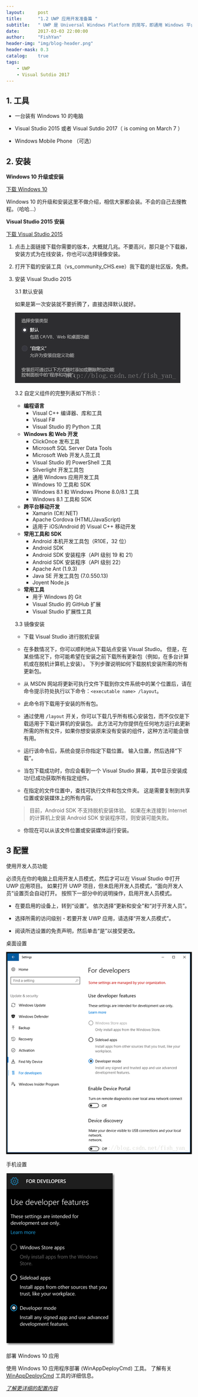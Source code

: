 ```yaml
---
layout:     post
title:      "1.2 UWP 应用开发准备篇 "
subtitle:   " UWP 是 Universal Windows Platform 的简写，即通用 Windows 平台。"
date:       2017-03-03 22:00:00
author:     "FishYan"
header-img: "img/blog-header.png" 
header-mask: 0.3
catalog:    true
tags:
    - UWP
    - Visual Sutdio 2017
---
```


## 1. 工具

- 一台装有 Windows 10 的电脑

- Visual Studio 2015 或者 Visual Sutdio 2017（ is coming on March 7 ）

- Windows Mobile Phone （可选）

## 2. 安装

**Windows 10 升级或安装**
 
[下载 Windows 10 ](https://www.microsoft.com/zh-cn/software-download/windows10ISO)

 Windows 10 的升级和安装这里不做介绍，相信大家都会装。不会的自己去搜教程。（哈哈...）

**Visual Studio 2015 安装**

[下载 Visual Studio 2015 ](https://www.visualstudio.com/downloads/)

1. 点击上面链接下载你需要的版本，大概就几兆。不要高兴，那只是个下载器，安装方式为在线安装，你也可以选择镜像安装。

2. 打开下载的安装工具（vs_community_CHS.exe）我下载的是社区版，免费。

3. 安装 Visual Studio 2015

    3.1 默认安装

    如果是第一次安装就不要折腾了，直接选择默认就好。

    ![安装类型](/img/blog/Development-Prepare/vsinstall.png)

    3.2 自定义组件的完整列表如下所示：

   - **编程语言**
        * Visual C++ 编译器、库和工具
       * Visual F#
       * Visual Studio 的 Python 工具
   - **Windows 和 Web 开发**
       * ClickOnce 发布工具
       * Microsoft SQL Server Data Tools
       * Microsoft Web 开发人员工具
       * Visual Studio 的 PowerShell 工具
       * Silverlight 开发工具包
       * 通用 Windows 应用开发工具
       * Windows 10 工具和 SDK
       * Windows 8.1 和 Windows Phone 8.0/8.1 工具
       * Windows 8.1 工具和 SDK
   - **跨平台移动开发**
       * Xamarin (C#/.NET)
       * Apache Cordova (HTML/JavaScript)
       * 适用于 iOS/Android 的 Visual C++ 移动开发
   - **常用工具和 SDK**
       * Android 本机开发工具包（R10E，32 位）
       * Android SDK
       * Android SDK 安装程序（API 级别 19 和 21）
       * Android SDK 安装程序（API 级别 22）
       * Apache Ant (1.9.3)
       * Java SE 开发工具包 (7.0.550.13)
       * Joyent Node.js
   - **常用工具**
       * 用于 Windows 的 Git
       * Visual Studio 的 GitHub 扩展
       * Visual Studio 扩展性工具

    3.3 镜像安装

    - 下载 Visual Studio 进行脱机安装

    - 在多数情况下，你可以顺利地从下载站点安装 Visual Studio。 但是，在某些情况下，你可能希望在安装之前下载所有更新包（例如，在多台计算机或在脱机计算机上安装）。 下列步骤说明如何下载脱机安装所需的所有更新包。

    - 从 MSDN 网站将更新可执行文件下载到你文件系统中的某个位置后，请在命令提示符处执行以下命令：```<executable name> /layout```。

    - 此命令将下载用于安装的所有包。

    - 通过使用 ```/layout``` 开关，你可以下载几乎所有核心安装包，而不仅仅是下载适用于下载计算机的安装包。 此方法可为你提供在任何地方运行此更新所需的所有文件，如果你想安装原来没有安装的组件，这种方法可能会很有用。

    - 运行该命令后，系统会提示你指定下载位置。 输入位置，然后选择“下载”。

    - 当包下载成功时，你应会看到一个 Visual Studio 屏幕，其中显示安装成功!已成功获取所有指定组件。

    - 在指定的文件位置中，查找可执行文件和包文件夹。 这是需要复制到共享位置或安装媒体上的所有内容。

    > 目前，Android SDK 不支持脱机安装体验。 如果在未连接到 Internet 的计算机上安装 Android SDK 安装程序项，则安装可能失败。

    - 你现在可以从该文件位置或安装媒体运行安装。

## 3 配置

使用开发人员功能

必须先在你的电脑上启用开发人员模式，然后才可以在 Visual Studio 中打开 UWP 应用项目。 如果打开 UWP 项目，但未启用开发人员模式，“面向开发人员”设置页会自动打开。 按照下一部分中的说明操作，启用开发人员模式。

- 在要启用的设备上，转到“设置”。 依次选择“更新和安全”和“对于开发人员”。

- 选择所需的访问级别 - 若要开发 UWP 应用，请选择“开发人员模式”。

- 阅读所选设置的免责声明，然后单击“是”以接受更改。

桌面设置

![PC端设置](/img/blog/Development-Prepare/setting-pc.png)

手机设置

![手机设置](/img/blog/Development-Prepare/setting-mobile.png)

部署 Windows 10 应用

使用 Windows 10 应用程序部署 (WinAppDeployCmd) 工具。 了解有关 [WinAppDeployCmd](http://msdn.microsoft.com/library/windows/apps/mt203806.aspx) 工具的详细信息。

*[了解更详细的配置内容](https://docs.microsoft.com/zh-cn/windows/uwp/get-started/enable-your-device-for-development)*

    